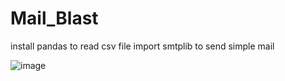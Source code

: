 ﻿# Mail_Blast

install pandas to read csv file
import smtplib to send simple mail

![image](https://github.com/user-attachments/assets/cf32af79-98ec-4794-9a9b-aaffcd38dac9)
